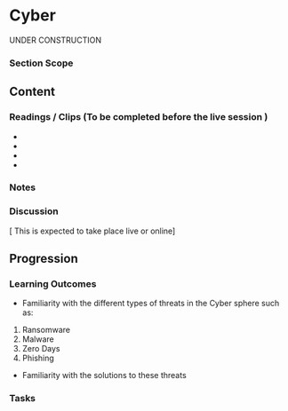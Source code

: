 # Cyber    
UNDER CONSTRUCTION  
### Section Scope  
## Content  
### Readings / Clips (To be completed before the live session )  
- []()
- []()
- []()
- []()
### Notes  
### Discussion  
[ This is expected to take place live or online]
## Progression  
### Learning Outcomes  
- Familiarity with the different types of threats in the Cyber sphere such as:
1. Ransomware
2. Malware
3. Zero Days
4. Phishing
- Familiarity with the solutions to these threats
### Tasks  


  


